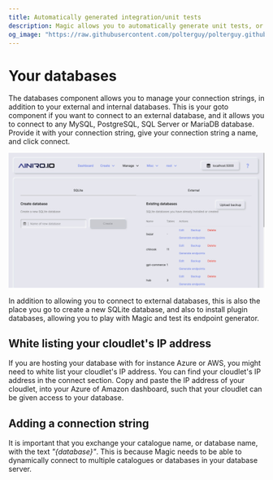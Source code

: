 ```yaml
---
title: Automatically generated integration/unit tests
description: Magic allows you to automatically generate unit tests, or integration tests. The assumptions component allows you to automatically run all such tests to sanity check your system's health.
og_image: "https://raw.githubusercontent.com/polterguy/polterguy.github.io/master/images/assumptions.jpg"
---
```


# Your databases

The databases component allows you to manage your connection strings, in addition to your external
and internal databases. This is your goto component if you want to connect to an external database,
and it allows you to connect to any MySQL, PostgreSQL, SQL Server or MariaDB database. Provide it with
your connection string, give your connection string a name, and click connect.

![Assumptions](https://raw.githubusercontent.com/polterguy/polterguy.github.io/master/images/databases.jpg)

In addition to allowing you to connect to external databases, this is also the place you go to create
a new SQLite database, and also to install plugin databases, allowing you to play with Magic and test
its endpoint generator.

## White listing your cloudlet's IP address

If you are hosting your database with for instance Azure or AWS, you might need to white list your
cloudlet's IP address. You can find your cloudlet's IP address in the connect section. Copy and paste
the IP address of your cloudlet, into your Azure of Amazon dashboard, such that your cloudlet can
be given access to your database.

## Adding a connection string

It is important that you exchange your catalogue name, or database name, with the text _"{database}"_.
This is because Magic needs to be able to dynamically connect to multiple catalogues or databases
in your database server.
